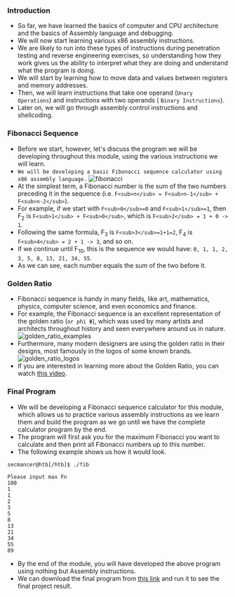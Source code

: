 ### Introduction
- So far, we have learned the basics of computer and CPU architecture and the basics of Assembly language and debugging. 
- We will now start learning various x86 assembly instructions. 
- We are likely to run into these types of instructions during penetration testing and reverse engineering exercises, so understanding how they work gives us the ability to interpret what they are doing and understand what the program is doing.
- We will start by learning how to move data and values between registers and memory addresses. 
- Then, we will learn instructions that take one operand (`Unary Operations`) and instructions with two operands ( `Binary Instructions`). 
- Later on, we will go through assembly control instructions and shellcoding.



### Fibonacci Sequence
- Before we start, however, let's discuss the program we will be developing throughout this module, using the various instructions we will learn.  
- `We will be developing a basic Fibonacci sequence calculator using x86 assembly language.`
![fibonacci](https://academy.hackthebox.com/storage/modules/85/fibonacci_sequence.png)
- At the simplest term, a Fibonacci number is the sum of the two numbers preceding it in the sequence (i.e. `F<sub>n</sub> = F<sub>n-1</sub> + F<sub>n-2</sub>`). 
- For example, if we start with `F<sub>0</sub>=0` and `F<sub>1</sub>=1`, then F<sub>2</sub> is `F<sub>1</sub> + F<sub>0</sub>`, which is `F<sub>2</sub> = 1 + 0 -> 1`.  
- Following the same formula, F<sub>3</sub> is `F<sub>3</sub>=1+1=2`, F<sub>4</sub> is `F<sub>4</sub> = 2 + 1 -> 3`, and so on.
- If we continue until F<sub>10</sub>, this is the sequence we would have: `0, 1, 1, 2, 3, 5, 8, 13, 21, 34, 55`. 
- As we can see, each number equals the sum of the two before it.



### Golden Ratio
- Fibonacci sequence is handy in many fields, like art, mathematics, physics, computer science, and even economics and finance.
- For example, the Fibonacci sequence is an excellent representation of the golden ratio (`or phi Φ`), which was used by many artists and architects throughout history and seen everywhere around us in nature.
![golden_ratio_examples](https://academy.hackthebox.com/storage/modules/85/golden_ratio_examples_1.jpg)
- Furthermore, many modern designers are using the golden ratio in their designs, most famously in the logos of some known brands.
![golden_ratio_logos](https://academy.hackthebox.com/storage/modules/85/golden_ratio_logos.jpg)
- If you are interested in learning more about the Golden Ratio, you can watch [this video](https://youtu.be/4TF6mMUe3FY).



### Final Program
- We will be developing a Fibonacci sequence calculator for this module, which allows us to practice various assembly instructions as we learn them and build the program as we go until we have the complete calculator program by the end.
- The program will first ask you for the maximum Fibonacci you want to calculate and then print all Fibonacci numbers up to this number. 
- The following example shows us how it would look.
```shell-session
secmancer@htb[/htb]$ ./fib 

Please input max Fn
100
1
1
2
3
5
8
13
21
34
55
89
```
- By the end of the module, you will have developed the above program using nothing but Assembly instructions. 
- We can download the final program from [this link](https://academy.hackthebox.com/storage/modules/85/fib.zip) and run it to see the final project result.